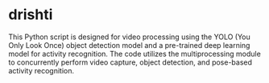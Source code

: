 # drishti
This Python script is designed for video processing using the YOLO (You Only Look Once) object detection model and a pre-trained deep learning model for activity recognition. The code utilizes the multiprocessing module to concurrently perform video capture, object detection, and pose-based activity recognition.
